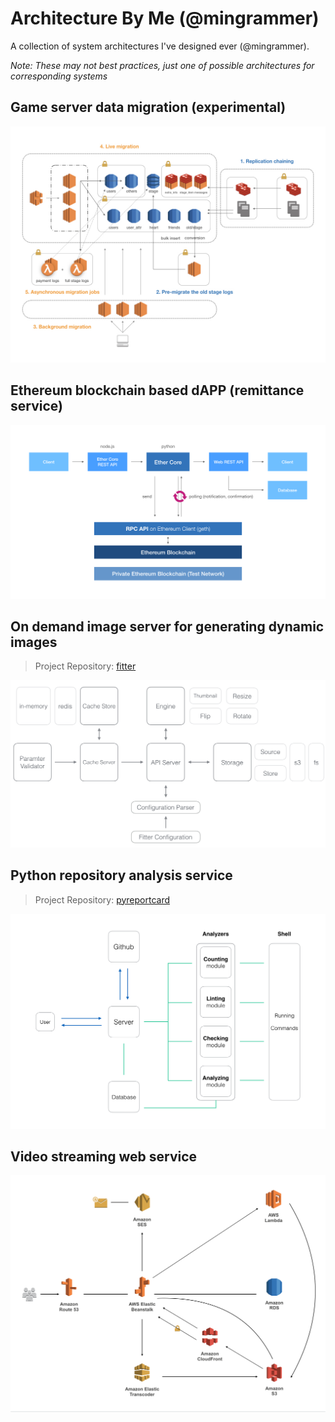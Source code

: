 # Architecture By Me (@mingrammer)

A collection of system architectures I've designed ever (@mingrammer).

*Note: These may not best practices, just one of possible architectures for corresponding systems*

## Game server data migration (experimental)

![game server data migration](architectures/game-server-data-migration-architecture.png)

## Ethereum blockchain based dAPP (remittance service)

![ethereum blockchain based dapp](architectures/ethereum-blockchain-based-dapp.png)

## On demand image server for generating dynamic images

> Project Repository: [fitter](https://github.com/mingrammer/fitter)

![on demand image server](architectures/on-demand-image-server.png)

## Python repository analysis service

> Project Repository: [pyreportcard](https://github.com/mingrammer/pyreportcard)

![python repository analysis service](architectures/python-repository-analysis-service.png)

## Video streaming web service

![video streaming based web service](architectures/video-streaming-based-web-service.png)
